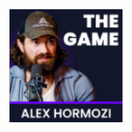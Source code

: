 <a href="https://open.spotify.com/episode/3ezGiNlhPC7tI9Ot5SVLQR?si=39491f8b548b4591">
  <img src="https://github.com/mattrob333/txt-files/blob/main/alexpod.png?raw=true" width="200" height="200">
</a>
